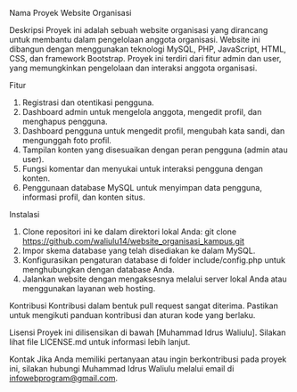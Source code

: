 Nama Proyek
Website Organisasi

Deskripsi
Proyek ini adalah sebuah website organisasi yang dirancang untuk membantu dalam pengelolaan anggota organisasi. Website ini dibangun dengan menggunakan teknologi MySQL, PHP, JavaScript, HTML, CSS, dan framework Bootstrap. Proyek ini terdiri dari fitur admin dan user, yang memungkinkan pengelolaan dan interaksi anggota organisasi.

Fitur
1. Registrasi dan otentikasi pengguna.
2. Dashboard admin untuk mengelola anggota, mengedit profil, dan menghapus pengguna.
3. Dashboard pengguna untuk mengedit profil, mengubah kata sandi, dan mengunggah foto profil.
4. Tampilan konten yang disesuaikan dengan peran pengguna (admin atau user).
5. Fungsi komentar dan menyukai untuk interaksi pengguna dengan konten.
6. Penggunaan database MySQL untuk menyimpan data pengguna, informasi profil, dan konten situs.

Instalasi
1. Clone repositori ini ke dalam direktori lokal Anda:
    git clone https://github.com/waliulu14/website_organisasi_kampus.git
2. Impor skema database yang telah disediakan ke dalam MySQL.
3. Konfigurasikan pengaturan database di folder include/config.php untuk menghubungkan dengan database Anda.
4. Jalankan website dengan mengaksesnya melalui server lokal Anda atau menggunakan layanan web hosting.

Kontribusi
Kontribusi dalam bentuk pull request sangat diterima. Pastikan untuk mengikuti panduan kontribusi dan aturan kode yang berlaku.

Lisensi
Proyek ini dilisensikan di bawah [Muhammad Idrus Waliulu]. Silakan lihat file LICENSE.md untuk informasi lebih lanjut.

Kontak
Jika Anda memiliki pertanyaan atau ingin berkontribusi pada proyek ini, silakan hubungi Muhammad Idrus Waliulu melalui email di infowebprogram@gmail.com.
